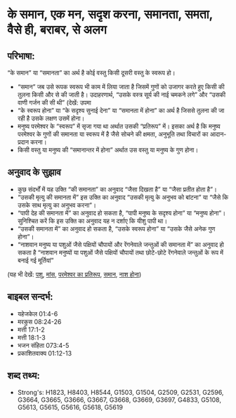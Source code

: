 # के समान, एक मन, सदृश करना, समानता, समता, वैसे ही, बराबर, से अलग #

## परिभाषा: ##

“के समान” या “समानता” का अर्थ है कोई वस्तु किसी दूसरी वस्तु के स्वरूप हो।

* “समान” जब उसे रूपक स्वरूप भी काम में लिया जाता है जिसमें गुणों को उजागर करते हुए किसी की तुलना किसी और से की जाती है।  उदाहरणार्थ, “उसके वस्त्र सूर्य की नाई चमकने लगे” और “उसकी वाणी गर्जन की सी थी” (देखें: उपमा
* “के स्वरूप होना” या “के सदृश्य सुनाई देना” या “समानता में होना” का अर्थ है जिससे तुलना की जा रही है उसके लक्षण उसमें होना।
* मनुष्य परमेश्वर के “स्वरूप” में सृजा गया था अर्थात उसकी “प्रतिरूप” में। इसका अर्थ है कि मनुष्य परमेश्वर के गुणों की समानता या स्वरूप में है जैसे सोचने की क्षमता, अनुभूति तथा विचारों का आदान-प्रदान करना।
* किसी वस्तु या मनुष्य की “समानान्तर में होना” अर्थात उस वस्तु या मनुष्य के गुण होना।

## अनुवाद के सुझाव ##

* कुछ संदर्भों में यह उक्ति “की समानता” का अनुवाद “जैसा दिखता है” या “जैसा प्रतीत होता है”।
* “उसकी मृत्यु की समानता में” इस उक्ति का अनुवाद “उसकी मृत्यु के अनुभव को बांटना” या “जैसे कि उसके साथ मृत्यु का अनुभव करना”।
* “पापी देह की समानता में” का अनुवाद हो सकता है, “पापी मनुष्य के सदृश्य होना” या “मनुष्य होना”। सुनिश्चित करें कि इस उक्ति का अनुवाद यह न दर्शाए कि यीशु पापी था।
* “उसकी समानता में” का अनुवाद हो सकता है, “उसके स्वरूप होना” या “उसके जैसे अनेक गुण होना”।
* “नाशवान मनुष्य या पशुओं जैसे पक्षियों चौपायों और रेंगनेवाले जन्तुओं की समानता में” का अनुवाद हो सकता है “नाशवान मनुष्यों या पशुओं जैसे पक्षियों चौपायों तथा छोटे-छोटे रेंगनेवाले जन्तुओं के रूप में बनाई गई मूर्तियां”

(यह भी देखें: [पशु](../beast.md), [मांस](../flesh.md), [परमेश्वर का प्रतिरूप](../imageofgod.md), [समान](../image.md), [नाश होना](../perish.md))

## बाइबल सन्दर्भ: ##

* यहेजकेल 01:4-6
* मरकुस 08:24-26
* मत्ती 17:1-2
* मत्ती 18:1-3
* भजन संहिता 073:4-5
* प्रकाशितवाक्य  01:12-13

## शब्द तथ्य: ##

* Strong's: H1823, H8403, H8544, G1503, G1504, G2509, G2531, G2596, G3664, G3665, G3666, G3667, G3668, G3669, G3697, G4833, G5108, G5613, G5615, G5616, G5618, G5619
